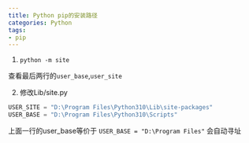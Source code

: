 ```yaml
---
title: Python pip的安装路径
categories: Python
tags:
- pip
---
```


1. `python -m site`

查看最后两行的`user_base`,`user_site`

2. 修改Lib/site.py

``` python
USER_SITE = "D:\Program Files\Python310\Lib\site-packages"
USER_BASE = "D:\Program Files\Python310\Scripts"
```
上面一行的user_base等价于
`USER_BASE = "D:\Program Files"`
会自动寻址